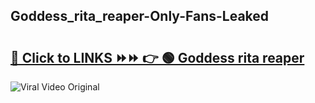 
 ## Goddess_rita_reaper-Only-Fans-Leaked

# <h2><a href="https://clipsfans.com/Goddess_rita_reaper&ref=git">🔗 Click to LINKS ⏩⏩ 👉 🟢 Goddess rita reaper </a></h2>

<a href="https://clipsfans.com/Goddess_rita_reaper&ref=git" rel="nofollow" data-target="animated-image.originalLink"><img src="https://i.ibb.co.com/xMMVF88/686577567.gif" alt="Viral Video Original" style="max-width: 100%; display: inline-block;" data-target="animated-image.originalImage"></a>
